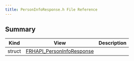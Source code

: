 ```yaml
---
title: PersonInfoResponse.h File Reference
---
```


## Summary
| Kind | View | Description |
|------|------|-------------|
|struct|[FRHAPI_PersonInfoResponse](/unreal-plugins/all/structfrhapi__personinforesponse/#structFRHAPI__PersonInfoResponse)||
